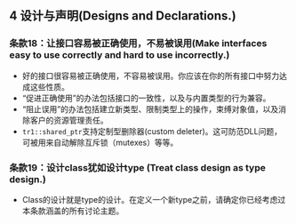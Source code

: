 ## 4 设计与声明(Designs and Declarations.)
### 条款18：让接口容易被正确使用，不易被误用(Make interfaces easy to use correctly and hard to use incorrectly.)
- 好的接口很容易被正确使用，不容易被误用。你应该在你的所有接口中努力达成这些性质。
- “促进正确使用”的办法包括接口的一致性，以及与内置类型的行为兼容。
- “阻止误用”的办法包括建立新类型、限制类型上的操作，束缚对象值，以及消除客户的资源管理责任。
- `tr1::shared_ptr`支持定制型删除器(custom deleter)。这可防范DLL问题，可被用来自动解除互斥锁（mutexes）等等。

### 条款19：设计class犹如设计type (Treat class design as type design.)
- Class的设计就是type的设计。在定义一个新type之前，请确定你已经考虑过本条款涵盖的所有讨论主题。